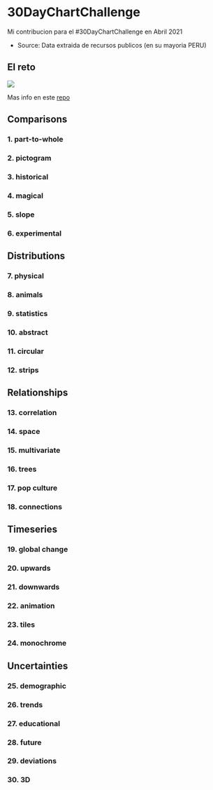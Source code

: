 # 30DayChartChallenge
Mi contribucion para el #30DayChartChallenge en Abril 2021

* Source: Data extraida de recursos publicos (en su mayoria PERU)

## El reto
![](https://github.com/Z3tt/30DayChartChallenge_Collection2021/raw/main/img/topics_ol_blank.png)

Mas info en este [repo](https://github.com/Z3tt/30DayChartChallenge_Collection2021)

## Comparisons
### 1. part-to-whole



### 2. pictogram


### 3. historical
### 4. magical
### 5. slope
### 6. experimental
## Distributions
### 7. physical
### 8. animals
### 9. statistics
### 10. abstract
### 11. circular
### 12. strips
## Relationships
### 13. correlation
### 14. space
### 15. multivariate
### 16. trees
### 17. pop culture
### 18. connections
## Timeseries
### 19. global change
### 20. upwards
### 21. downwards
### 22. animation
### 23. tiles
### 24. monochrome
## Uncertainties
### 25. demographic
### 26. trends
### 27. educational
### 28. future
### 29. deviations
### 30. 3D
